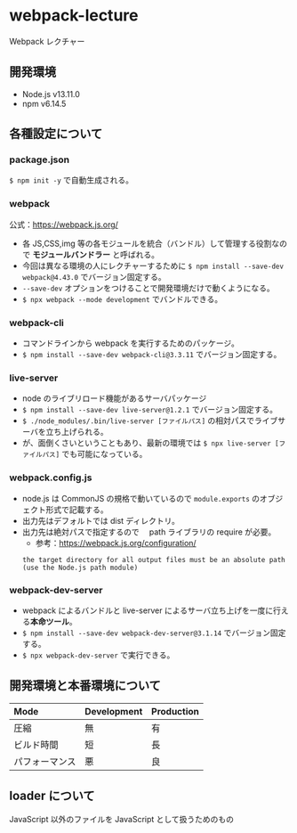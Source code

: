 # webpack-lecture

Webpack レクチャー

## 開発環境

- Node.js v13.11.0
- npm v6.14.5

## 各種設定について

### package.json

`$ npm init -y` で自動生成される。

### webpack

公式：https://webpack.js.org/

- 各 JS,CSS,img 等の各モジュールを統合（バンドル）して管理する役割なので **モジュールバンドラー** と呼ばれる。
- 今回は異なる環境の人にレクチャーするために `$ npm install --save-dev webpack@4.43.0` でバージョン固定する。
- `--save-dev` オプションをつけることで開発環境だけで動くようになる。
- `$ npx webpack --mode development` でバンドルできる。

### webpack-cli

- コマンドラインから webpack を実行するためのパッケージ。
- `$ npm install --save-dev webpack-cli@3.3.11` でバージョン固定する。

### live-server

- node のライブリロード機能があるサーバパッケージ
- `$ npm install --save-dev live-server@1.2.1` でバージョン固定する。
- `$ ./node_modules/.bin/live-server [ファイルパス]` の相対パスでライブサーバを立ち上げられる。
- が、面倒くさいということもあり、最新の環境では `$ npx live-server [ファイルパス]` でも可能になっている。

### webpack.config.js

- node.js は CommonJS の規格で動いているので `module.exports` のオブジェクト形式で記載する。
- 出力先はデフォルトでは dist ディレクトリ。
- 出力先は絶対パスで指定するので　 path ライブラリの require が必要。
  - 参考：https://webpack.js.org/configuration/
  ```
  the target directory for all output files must be an absolute path (use the Node.js path module)
  ```

### webpack-dev-server

- webpack によるバンドルと live-server によるサーバ立ち上げを一度に行える**本命ツール**。
- `$ npm install --save-dev webpack-dev-server@3.1.14` でバージョン固定する。
- `$ npx webpack-dev-server` で実行できる。

## 開発環境と本番環境について

| Mode           | Development | Production |
| :------------- | :---------- | :--------- |
| 圧縮           | 無          | 有         |
| ビルド時間     | 短          | 長         |
| パフォーマンス | 悪          | 良         |

## loader について

JavaScript 以外のファイルを JavaScript として扱うためのもの
